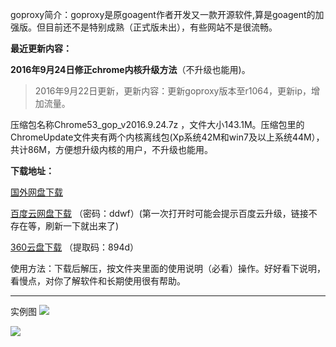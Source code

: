 goproxy简介：goproxy是原goagent作者开发又一款开源软件,算是goagent的加强版。但目前还不是特别成熟（正式版未出），有些网站不是很流畅。

**最近更新内容：**

**2016年9月24日修正chrome内核升级方法**（不升级也能用)。

> 2016年9月22日更新，更新内容：更新goproxy版本至r1064，更新ip，增加流量。

压缩包名称Chrome53_gop_v2016.9.24.7z ，文件大小143.1M。压缩包里的ChromeUpdate文件夹有两个内核离线包(Xp系统42M和win7及以上系统44M），共计86M，方便想升级内核的用户，不升级也能用。

**下载地址：**

[国外网盘下载](https://mega.nz/#!kkpCyQpb!HzPrwh01VcT4kDZD70hYjUgaY5AcL1ViN89JPZH_HoQ)

[百度云网盘下载](http://pan.baidu.com/s/1qYxUTAG) （密码：ddwf）(第一次打开时可能会提示百度云升级，链接不存在等，刷新一下就出来了)

[360云盘下载](https://yunpan.cn/ckWYkW5T5IWqX) （提取码：894d）


使用方法：下载后解压，按文件夹里面的使用说明（必看）操作。好好看下说明，看慢点，对你了解软件和长期使用很有帮助。

***
实例图
![](https://raw.githubusercontent.com/Alvin9999/pac2/master/goagent综合版使用1.png)

![](https://raw.githubusercontent.com/Alvin9999/pac2/master/goproxy综合版使用.png)
